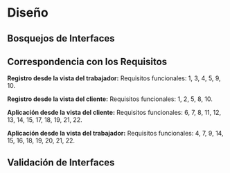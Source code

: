 
<h1>Diseño</h1>


## Bosquejos de Interfaces 
## Correspondencia con los Requisitos 

**Registro desde la vista del trabajador:** Requisitos funcionales: 1, 3, 4, 5, 9, 10.

**Registro desde la vista del cliente:** Requisitos funcionales: 1, 2, 5, 8, 10.

**Aplicación desde la vista del cliente:** Requisitos funcionales: 6, 7, 8, 11, 12, 13, 14, 15, 17, 18, 19, 21, 22.

**Aplicación desde la vista del trabajador:** Requisitos funcionales: 4, 7, 9, 14, 15, 16, 18, 19, 20, 21, 22.
##
## Validación de Interfaces

<!--stackedit_data:
eyJoaXN0b3J5IjpbNjI5NDg4NDczLC0xMTQ4MzM2MTQ5LDg1MD
A3NDIzMCwtMTgzMDYzMjE2NF19
-->